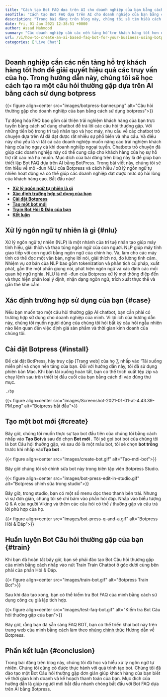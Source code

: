 ```yaml
---
title: "Cách tạo Bot FAQ dựa trên AI cho doanh nghiệp của bạn bằng cách sử dụng Botpress" 
seoTitle: "Cách tạo Bot FAQ dựa trên AI cho doanh nghiệp của bạn bằng cách sử dụng Botpress" 
description: "Trong bài đăng trên blog này, chúng tôi sẽ tìm hiểu cách tự động hóa các truy vấn khách hàng của bạn bằng cách sử dụng Bot FAQ dựa trên AI bằng cách sử dụng Botpress trên trang web của bạn." 
date: Fri, 01 Jan 2021 12:38:51 +0000
author: Assad Mahmood
summary: "Các doanh nghiệp cần các nền tảng hỗ trợ khách hàng tốt hơn để giải quyết hiệu quả các truy vấn của họ. Trong hướng dẫn này, chúng tôi sẽ tìm hiểu cách tạo bot Câu hỏi thường gặp dựa trên AI bằng cách sử dụng Botpress" 
url: /vi/how-to-create-an-ai-based-faq-bot-for-your-business-using-botpress/
categories: ['Live Chat']
---
```


## Doanh nghiệp cần các nền tảng hỗ trợ khách hàng tốt hơn để giải quyết hiệu quả các truy vấn của họ. Trong hướng dẫn này, chúng tôi sẽ học cách tạo ra một câu hỏi thường gặp dựa trên AI bằng cách sử dụng botpress

{{< figure align=center src="images/botpress-banner.png" alt="Câu hỏi thường gặp cho doanh nghiệp của bạn bằng cách sử dụng botpress">}}

Tự động hóa FAQ bao gồm cải thiện trải nghiệm khách hàng của bạn trực tuyến bằng cách sử dụng chatbot để trả lời các câu hỏi thường gặp. Với những tiến bộ trong trí tuệ nhân tạo và học máy, nhu cầu về các chatbot trò chuyện dựa trên AI đã đạt được rất nhiều sự phổ biến và nhu cầu. Và điều này chủ yếu là vì tất cả các doanh nghiệp muốn nâng cao trải nghiệm khách hàng của họ ngay cả khi doanh nghiệp ngoại tuyến. Chatbots trò chuyện đã giúp các doanh nghiệp này có thể cung cấp cho khách hàng của họ sự hỗ trợ rất cao mà họ muốn. Mục đích của bài đăng trên blog này là để giúp bạn thiết lập Bot FAQ dựa trên AI bằng BotPress.
Trong bài viết này, chúng tôi sẽ tìm hiểu về mô -đun NLU của Botpress và cách hiểu / xử lý ngôn ngữ tự nhiên hoạt động và có thể giúp các doanh nghiệp đạt được mức độ hài lòng của khách hàng cao. Bắt đầu nào!
* **[Xử lý ngôn ngữ tự nhiên là gì][1]** 
* [ **Xác định trường hợp sử dụng của bạn** ][2]
* [ **Cài đặt Botpress** ][3]
* [ **Tạo một bot mới** ][4]
* [ **Train Bot Hỏi & Đáp của bạn** ][5]
* [ **Kết luận** ][6]

## Xử lý ngôn ngữ tự nhiên là gì {#nlu}

Xử lý ngôn ngữ tự nhiên (NLP) là một nhánh của trí tuệ nhân tạo giúp máy tính hiểu, giải thích và thao túng ngôn ngữ của con người. NLP giúp máy tính giao tiếp với con người bằng ngôn ngữ của chính họ. Và, làm cho các máy tính có thể đọc một văn bản, nghe lời nói, giải thích nó, đo lường tình cảm.
Nhiệm vụ cơ bản của NLP bao gồm tokenization và phân tích cú pháp, xuất phát, gắn thẻ một phần giọng nói, phát hiện ngôn ngữ và xác định các mối quan hệ ngữ nghĩa.
NLU là mô -đun của Botpress xử lý mọi thông điệp đến và thực hiện phân loại ý định, nhận dạng ngôn ngữ, trích xuất thực thể và gắn thẻ khe cắm.

## Xác định trường hợp sử dụng của bạn {#case}

Nếu bạn muốn tạo một câu hỏi thường gặp AI chatbot, bạn cần phải có trường hợp sử dụng cho doanh nghiệp của mình. Vì lợi ích của hướng dẫn này, chúng tôi muốn người dùng của chúng tôi hỏi bất kỳ câu hỏi ngẫu nhiên nào liên quan đến việc định giá sản phẩm và thời gian kinh doanh của chúng tôi.

## Cài đặt Botpress {#install}

Để cài đặt BotPress, hãy truy cập [Trang web] của họ [7], nhấp vào ‘Tải xuống miễn phí và chọn nền tảng của bạn. Đối với hướng dẫn này, tôi đã sử dụng phiên bản Mac. Khi bản tải xuống hoàn tất, bạn có thể trích xuất tệp zip và chạy lệnh sau trên thiết bị đầu cuối của bạn bằng cách đi vào đúng thư mục.
```
./bp
```

{{< figure align=center src="images/Screenshot-2021-01-01-at-4.43.39-PM.png" alt="Botpress bắt đầu">}}


## Tạo một bot mới {#create}

Bây giờ, chúng tôi muốn thực sự tạo bot đầu tiên của chúng tôi bằng cách nhấp vào **Tạo Bot**và sau đó chọn **Bot mới** . Tôi sẽ gọi bot bot của chúng tôi là bot Câu hỏi thường gặp, và sau đó là một mẫu bot, tôi sẽ chọn **bot trống** trước khi nhấp vào**Tạo bot** .

{{< figure align=center src="images/create-bot.gif" alt="Tạo-mới-bot">}}

Bây giờ chúng tôi sẽ chỉnh sửa bot này trong biên tập viên Botpress Studio.

{{< figure align=center src="images/bot-press-edit-in-studio.gif" alt="Botpress chỉnh sửa trong studio">}}

Bây giờ, trong studio, bạn có một số menu dọc theo thanh bên trái. Nhưng vì sự đơn giản, chúng tôi sẽ chỉ bám vào phần hỏi đáp.
Nhấp vào biểu tượng Q & A của người Viking và thêm các câu hỏi có thể / thường gặp và câu trả lời phù hợp của họ.

{{< figure align=center src="images/bot-press-q-and-a.gif" alt="Botpress Hỏi & Đáp">}}


## Huấn luyện Bot Câu hỏi thường gặp của bạn {#train}

Khi bạn đã hoàn tất bây giờ, bạn sẽ phải đào tạo Bot Câu hỏi thường gặp của mình bằng cách nhấp vào nút Train Train Chatbot ở góc dưới cùng bên phải của phần Hỏi & Đáp.

{{< figure align=center src="images/train-bot.gif" alt="Botpress Train Bot">}}

Sau khi đào tạo xong, bạn có thể kiểm tra Bot FAQ của mình bằng cách sử dụng công cụ giả lập tích hợp.

{{< figure align=center src="images/test-faq-bot.gif" alt="Kiểm tra Bot Câu hỏi thường gặp của bạn">}}

Bây giờ, rằng bạn đã sẵn sàng FAQ BOT, bạn có thể triển khai bot này trên trang web của mình bằng cách làm theo [nhúng chính thức][8] Hướng dẫn về Botpress.

## Phần kết luận {#conclusion}

Trong bài đăng trên blog này, chúng tôi đã học và hiểu xử lý ngôn ngữ tự nhiên. Chúng tôi cũng có được thực hành với quá trình tạo bot. Chúng tôi đã đào tạo một Bot Câu hỏi thường gặp đơn giản giúp khách hàng của bạn biết về thời gian kinh doanh và kế hoạch thanh toán của bạn. Mục đích của hướng dẫn là giúp người mới bắt đầu nhanh chóng bắt đầu với Bot FAQ dựa trên AI bằng Botpress.



[1]: #nlu
[2]: #case
[3]: #install
[4]: #create
[5]: #train
[6]: #conclusion
[7]: https://botpress.com/download
[8]: https://botpress.com/docs/channels/web
